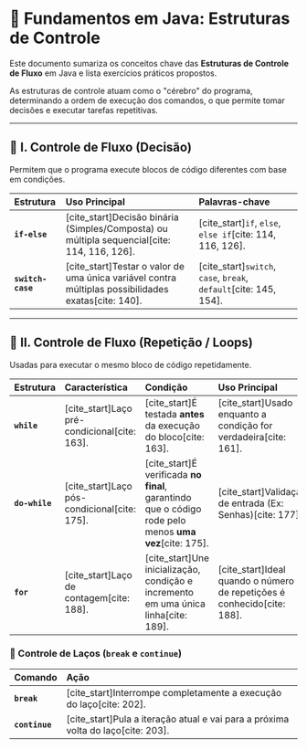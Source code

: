 # 🚀 Fundamentos em Java: Estruturas de Controle

Este documento sumariza os conceitos chave das **Estruturas de Controle de Fluxo** em Java e lista exercícios práticos propostos.

As estruturas de controle atuam como o "cérebro" do programa, determinando a ordem de execução dos comandos, o que permite tomar decisões e executar tarefas repetitivas.

---

## 🚦 I. Controle de Fluxo (Decisão)

Permitem que o programa execute blocos de código diferentes com base em condições.

| Estrutura | Uso Principal | Palavras-chave |
| :--- | :--- | :--- |
| **`if-else`** | [cite_start]Decisão binária (Simples/Composta) ou múltipla sequencial[cite: 114, 116, 126]. | [cite_start]`if`, `else`, `else if`[cite: 114, 116, 126]. |
| **`switch-case`** | [cite_start]Testar o valor de uma única variável contra múltiplas possibilidades exatas[cite: 140]. | [cite_start]`switch`, `case`, `break`, `default`[cite: 145, 154]. |

---

## 🔄 II. Controle de Fluxo (Repetição / Loops)

Usadas para executar o mesmo bloco de código repetidamente.

| Estrutura | Característica | Condição | Uso Principal |
| :--- | :--- | :--- | :--- |
| **`while`** | [cite_start]Laço pré-condicional[cite: 163]. | [cite_start]É testada **antes** da execução do bloco[cite: 163]. | [cite_start]Usado enquanto a condição for verdadeira[cite: 161]. |
| **`do-while`** | [cite_start]Laço pós-condicional[cite: 175]. | [cite_start]É verificada **no final**, garantindo que o código rode pelo menos **uma vez**[cite: 175]. | [cite_start]Validação de entrada (Ex: Senhas)[cite: 177]. |
| **`for`** | [cite_start]Laço de contagem[cite: 188]. | [cite_start]Une inicialização, condição e incremento em uma única linha[cite: 189]. | [cite_start]Ideal quando o número de repetições é conhecido[cite: 188]. |

### 🛑 Controle de Laços (`break` e `continue`)

| Comando | Ação |
| :--- | :--- |
| **`break`** | [cite_start]Interrompe completamente a execução do laço[cite: 202]. |
| **`continue`** | [cite_start]Pula a iteração atual e vai para a próxima volta do laço[cite: 203]. |
